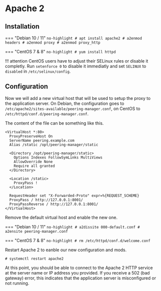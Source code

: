 # Apache 2

## Installation

=== "Debian 10 / 11"
	```no-highlight
	# apt install apache2
	# a2enmod headers
	# a2enmod proxy
	# a2enmod proxy_http
	```

=== "CentOS 7 & 8"
	```no-highlight
	# yum install httpd
	```

!!! attention
	CentOS users have to adjust their SELinux rules or disable it completly.
	Run `setenforce 0` to disable it immediatly and set `SELINUX` to `disabled`
	in `/etc/selinux/config`.

## Configuration

Now we will add a new virtual host that will be used to setup the proxy to the
application server. On Debian, the configuration goes to
`/etc/apache2/sites-available/peering-manager.conf`, on CentOS to
`/etc/httpd/conf.d/peering-manager.conf`.

The content of the file can be something like this.
```no-highlight
<VirtualHost *:80>
  ProxyPreserveHost On
  ServerName peering.example.com
  Alias /static /opt/peering-manager/static

  <Directory /opt/peering-manager/static>
    Options Indexes FollowSymLinks MultiViews
    AllowOverride None
    Require all granted
  </Directory>

  <Location /static>
    ProxyPass !
  </Location>

  RequestHeader set "X-Forwarded-Proto" expr=%{REQUEST_SCHEME}
  ProxyPass / http://127.0.0.1:8001/
  ProxyPassReverse / http://127.0.0.1:8001/
</VirtualHost>
```

Remove the default virtual host and enable the new one.

=== "Debian 10 / 11"
	```no-highlight
	# a2dissite 000-default.conf
	# a2ensite peering-manager.conf
	```

=== "CentOS 7 & 8"
	```no-highlight
	# rm /etc/httpd/conf.d/welcome.conf
	```

Restart Apache 2 to eanble our new configuration and mods.
```no-highlight
# systemctl restart apache2
```

At this point, you should be able to connect to the Apache 2 HTTP service at
the server name or IP address you provided. If you receive a 502 (bad gateway)
error, this indicates that the application server is misconfigured or not running.
